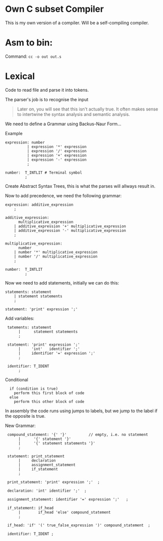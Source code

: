 # Own C subset Compiler 

This is my own version of a compiler. Will be a self-compiling compiler.

# Asm to bin:

Command: `cc -o out out.s`

# Lexical
Code to read file and parse it into tokens.

The parser's job is to recognise the input
> Later on, you will see that this isn't actually true. It often makes sense to intertwine the syntax analysis and semantic analysis.  

We need to define a Grammar using Backus-Naur Form...

Example

```BNF
expression: number
          | expression '*' expression
          | expression '/' expression
          | expression '+' expression
          | expression '-' expression
          ;

number:  T_INTLIT # Terminal symbol
         ;
```

Create Abstract Syntax Trees, this is what the parses will allways result in.

Now to add precedence, we need the following grammar:

```BNF
expression: additive_expression
    ;

additive_expression:
      multiplicative_expression
    | additive_expression '+' multiplicative_expression
    | additive_expression '-' multiplicative_expression
    ;

multiplicative_expression:
      number
    | number '*' multiplicative_expression
    | number '/' multiplicative_expression
    ;

number:  T_INTLIT
         ;
```


Now we need to add statements, initially we can do this:

```BNF
statements: statement
    | statement statements
    ;

statement: 'print' expression ';'
```


Add variables:

```
 tatements: statement
      |      statement statements
      ;

 statement: 'print' expression ';'
      |     'int'   identifier ';'
      |     identifier '=' expression ';'
      ;

 identifier: T_IDENT
      ;
```


Conditional

```
  if (condition is true) 
    perform this first block of code
  else
    perform this other block of code
```
In assembly the code runs using jumps to labels, but we jump to the label if the opposite is true.

New Grammar:

```
 compound_statement: '{' '}'          // empty, i.e. no statement
      |      '{' statement '}'
      |      '{' statement statements '}'
      ;

 statement: print_statement
      |     declaration
      |     assignment_statement
      |     if_statement
      ;

 print_statement: 'print' expression ';'  ;

 declaration: 'int' identifier ';'  ;

 assignment_statement: identifier '=' expression ';'   ;

 if_statement: if_head
      |        if_head 'else' compound_statement
      ;

 if_head: 'if' '(' true_false_expression ')' compound_statement  ;

 identifier: T_IDENT ;
```
